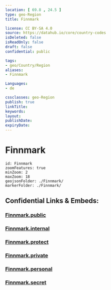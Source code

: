 ```yaml
---
location: [ 69.8 , 24.5 ] 
type: geo-Region
title: Finnmark

license: CC BY-SA 4.0
source: https://datahub.io/core/country-codes
isDeleted: false
isReadOnly: false
draft: false
confidential: public

tags:
- geo/Country/Region
aliases:
- Finnmark

Languages:
- de

cssclasses: geo-Region
publish: true
linkTitle: 
keywords: 
layout: 
publishDate: 
expiryDate: 
---
```


# Finnmark

```leaflet
id: Finnmark
zoomFeatures: true 
minZoom: 2 
maxZoom: 18
geojsonFolder: ./Finnmark/
markerFolder: ./Finnmark/
```


## Confidential Links & Embeds: 

### [Finnmark.public](/_public/\Earth\Continent\Europe\Europe~North\Norway\Counties~NorwayFinnmark.public.md) 

### [Finnmark.internal](/_internal/\Earth\Continent\Europe\Europe~North\Norway\Counties~NorwayFinnmark.internal.md) 

### [Finnmark.protect](/_protect/\Earth\Continent\Europe\Europe~North\Norway\Counties~NorwayFinnmark.protect.md) 

### [Finnmark.private](/_private/\Earth\Continent\Europe\Europe~North\Norway\Counties~NorwayFinnmark.private.md) 

### [Finnmark.personal](/_personal/\Earth\Continent\Europe\Europe~North\Norway\Counties~NorwayFinnmark.personal.md) 

### [Finnmark.secret](/_secret/\Earth\Continent\Europe\Europe~North\Norway\Counties~NorwayFinnmark.secret.md)

